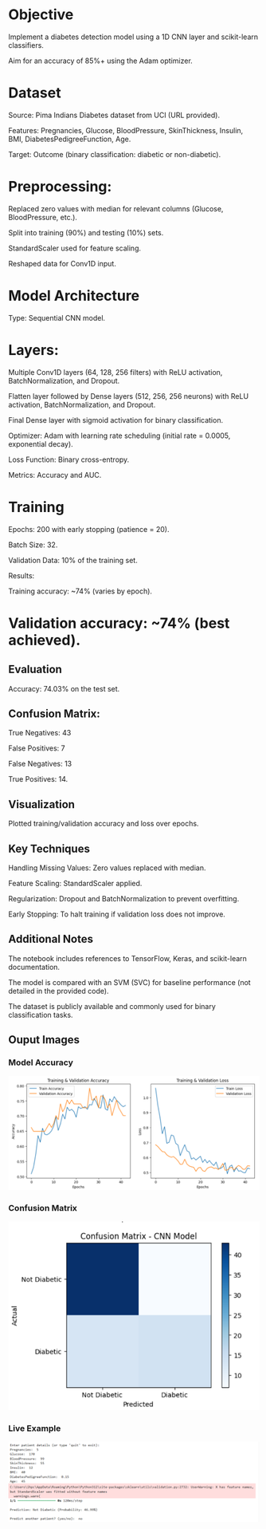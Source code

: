 # Objective
Implement a diabetes detection model using a 1D CNN layer and scikit-learn classifiers.

Aim for an accuracy of 85%+ using the Adam optimizer.

# Dataset
Source: Pima Indians Diabetes dataset from UCI (URL provided).

Features: Pregnancies, Glucose, BloodPressure, SkinThickness, Insulin, BMI, DiabetesPedigreeFunction, Age.

Target: Outcome (binary classification: diabetic or non-diabetic).

# Preprocessing:

Replaced zero values with median for relevant columns (Glucose, BloodPressure, etc.).

Split into training (90%) and testing (10%) sets.

StandardScaler used for feature scaling.

Reshaped data for Conv1D input.

# Model Architecture
Type: Sequential CNN model.

# Layers:

Multiple Conv1D layers (64, 128, 256 filters) with ReLU activation, BatchNormalization, and Dropout.

Flatten layer followed by Dense layers (512, 256, 256 neurons) with ReLU activation, BatchNormalization, and Dropout.

Final Dense layer with sigmoid activation for binary classification.

Optimizer: Adam with learning rate scheduling (initial rate = 0.0005, exponential decay).

Loss Function: Binary cross-entropy.

Metrics: Accuracy and AUC.

# Training
Epochs: 200 with early stopping (patience = 20).

Batch Size: 32.

Validation Data: 10% of the training set.

Results:

Training accuracy: ~74% (varies by epoch).

# Validation accuracy: ~74% (best achieved).

## Evaluation
Accuracy: 74.03% on the test set.

## Confusion Matrix:

True Negatives: 43

False Positives: 7

False Negatives: 13

True Positives: 14.

## Visualization
Plotted training/validation accuracy and loss over epochs.

## Key Techniques
Handling Missing Values: Zero values replaced with median.

Feature Scaling: StandardScaler applied.

Regularization: Dropout and BatchNormalization to prevent overfitting.

Early Stopping: To halt training if validation loss does not improve.

## Additional Notes
The notebook includes references to TensorFlow, Keras, and scikit-learn documentation.

The model is compared with an SVM (SVC) for baseline performance (not detailed in the provided code).

The dataset is publicly available and commonly used for binary classification tasks.

## Ouput Images
### Model Accuracy
![alt text](https://github.com/HamzaMehdi12/Diabetes_Pred/blob/main/TR%20vs%20VAL.png?raw=true)
### Confusion Matrix
![alt text](https://github.com/HamzaMehdi12/Diabetes_Pred/blob/main/Confusion%20Matrix.png?raw=true)
### Live Example
![alt text](https://github.com/HamzaMehdi12/Diabetes_Pred/blob/main/Data.png?raw=true)
